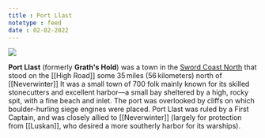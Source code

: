 ```yaml
---
title : Port Llast
notetype : feed
date : 02-02-2022
---
```


<img src="https://db4sgowjqfwig.cloudfront.net/campaigns/133075/assets/662006/port-llast.jpg?1478699414">

**Port Llast** (formerly **Grath's Hold**) was a town in the [Sword Coast North](https://forgottenrealms.fandom.com/wiki/Sword_Coast_North "Sword Coast North") that stood on the [[High Road]] some 35 miles (56 kilometers) north of [[Neverwinter]] It was a small town of 700 folk mainly known for its skilled stonecutters and excellent harbor—a small bay sheltered by a high, rocky spit, with a fine beach and inlet. The port was overlooked by cliffs on which boulder-hurling siege engines were placed. Port Llast was ruled by a First Captain, and was closely allied to [[Neverwinter]] (largely for protection from [[Luskan]], who desired a more southerly harbor for its warships).

